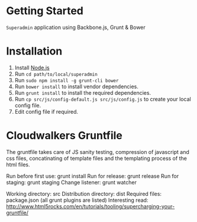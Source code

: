 # Getting Started

`Superadmin` application using Backbone.js, Grunt & Bower


# Installation

1. Install [Node.js](http://nodejs.org/)
2. Run ```cd path/to/local/superadmin```
3. Run ```sudo npm install -g grunt-cli bower```
4. Run ```bower install``` to install vendor dependencies.
5. Run ```grunt install``` to install the required dependencies.
6. Run ```cp src/js/config-default.js src/js/config.js``` to create your local config file.
7. Edit config file if required.


# Cloudwalkers Gruntfile

The gruntfile takes care of JS sanity testing,
compression of javascript and css files, concatinating of template files
and the templating process of the html files.

Run before first use: 		grunt install
Run for release: 			grunt release
Run for staging:			grunt staging
Change listener:			grunt watcher

Working directory: 			src
Distribution directory: 	dist
Required files: 			package.json (all grunt plugins are listed)
Interesting read: 			http://www.html5rocks.com/en/tutorials/tooling/supercharging-your-gruntfile/


[Grunt]: http://gruntjs.com/
[Bower]: http://bower.io/
[npm]: https://www.npmjs.org/